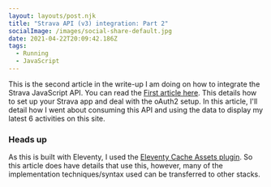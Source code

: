 ```yaml
---
layout: layouts/post.njk
title: "Strava API (v3) integration: Part 2"
socialImage: /images/social-share-default.jpg
date: 2021-04-22T20:09:42.186Z
tags:
  - Running
  - JavaScript
---
```

This is the second article in the write-up I am doing on how to integrate the Strava JavaScript API. You can read the [First article here](https://jamesbateson.co.uk/articles/strava-api-integration-part-1/). This details how to set up your Strava app and deal with the oAuth2 setup. In this article, I'll detail how I went about consuming this API and using the data to display my latest 6 activities on this site.

<div class="post-note">
<h3>Heads up</h3>
<p>As this is built with Eleventy, I used the <a href="https://www.11ty.dev/docs/plugins/cache/">Eleventy Cache Assets plugin</a>. So this article does have details that use this, however, many of the implementation techniques/syntax used can be transferred to other stacks.</p>
</div>

